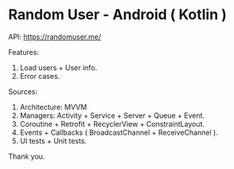 # Random User - Android ( Kotlin )

API: 
https://randomuser.me/

Features:
1. Load users + User info.
4. Error cases.

Sources:
1. Architecture: MVVM
2. Managers: Activity + Service + Server + Queue + Event.
3. Coroutine + Retrofit + RecyclerView + ConstraintLayout.
4. Events + Callbacks ( BroadcastChannel + ReceiveChannel ).
5. UI tests + Unit tests.

Thank you.
